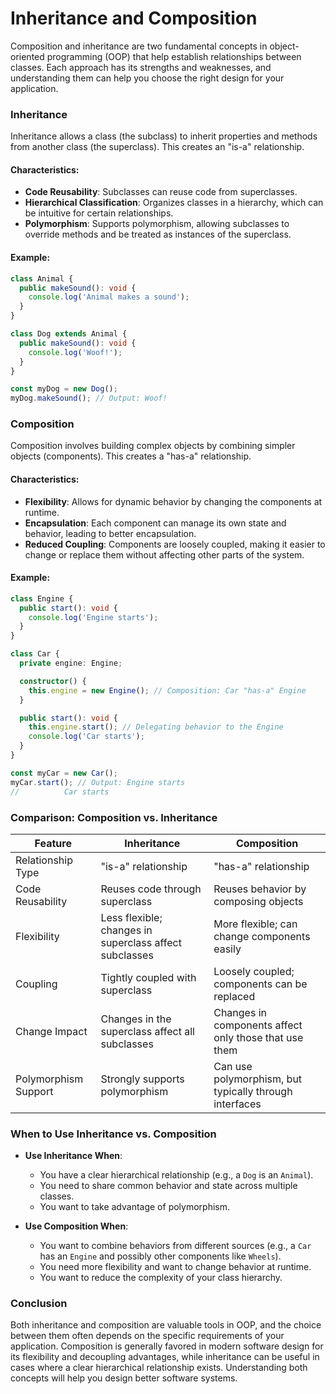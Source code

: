 # Inheritance and Composition

Composition and inheritance are two fundamental concepts in object-oriented programming (OOP) that help establish relationships between classes. Each approach has its strengths and weaknesses, and understanding them can help you choose the right design for your application.

### Inheritance

Inheritance allows a class (the subclass) to inherit properties and methods from another class (the superclass). This creates an "is-a" relationship.

#### Characteristics:

- **Code Reusability**: Subclasses can reuse code from superclasses.
- **Hierarchical Classification**: Organizes classes in a hierarchy, which can be intuitive for certain relationships.
- **Polymorphism**: Supports polymorphism, allowing subclasses to override methods and be treated as instances of the superclass.

#### Example:

```typescript
class Animal {
  public makeSound(): void {
    console.log('Animal makes a sound');
  }
}

class Dog extends Animal {
  public makeSound(): void {
    console.log('Woof!');
  }
}

const myDog = new Dog();
myDog.makeSound(); // Output: Woof!
```

### Composition

Composition involves building complex objects by combining simpler objects (components). This creates a "has-a" relationship.

#### Characteristics:

- **Flexibility**: Allows for dynamic behavior by changing the components at runtime.
- **Encapsulation**: Each component can manage its own state and behavior, leading to better encapsulation.
- **Reduced Coupling**: Components are loosely coupled, making it easier to change or replace them without affecting other parts of the system.

#### Example:

```typescript
class Engine {
  public start(): void {
    console.log('Engine starts');
  }
}

class Car {
  private engine: Engine;

  constructor() {
    this.engine = new Engine(); // Composition: Car "has-a" Engine
  }

  public start(): void {
    this.engine.start(); // Delegating behavior to the Engine
    console.log('Car starts');
  }
}

const myCar = new Car();
myCar.start(); // Output: Engine starts
//          Car starts
```

### Comparison: Composition vs. Inheritance

| Feature              | Inheritance                                            | Composition                                            |
| -------------------- | ------------------------------------------------------ | ------------------------------------------------------ |
| Relationship Type    | "is-a" relationship                                    | "has-a" relationship                                   |
| Code Reusability     | Reuses code through superclass                         | Reuses behavior by composing objects                   |
| Flexibility          | Less flexible; changes in superclass affect subclasses | More flexible; can change components easily            |
| Coupling             | Tightly coupled with superclass                        | Loosely coupled; components can be replaced            |
| Change Impact        | Changes in the superclass affect all subclasses        | Changes in components affect only those that use them  |
| Polymorphism Support | Strongly supports polymorphism                         | Can use polymorphism, but typically through interfaces |

### When to Use Inheritance vs. Composition

- **Use Inheritance When**:

  - You have a clear hierarchical relationship (e.g., a `Dog` is an `Animal`).
  - You need to share common behavior and state across multiple classes.
  - You want to take advantage of polymorphism.

- **Use Composition When**:
  - You want to combine behaviors from different sources (e.g., a `Car` has an `Engine` and possibly other components like `Wheels`).
  - You need more flexibility and want to change behavior at runtime.
  - You want to reduce the complexity of your class hierarchy.

### Conclusion

Both inheritance and composition are valuable tools in OOP, and the choice between them often depends on the specific requirements of your application. Composition is generally favored in modern software design for its flexibility and decoupling advantages, while inheritance can be useful in cases where a clear hierarchical relationship exists. Understanding both concepts will help you design better software systems.
